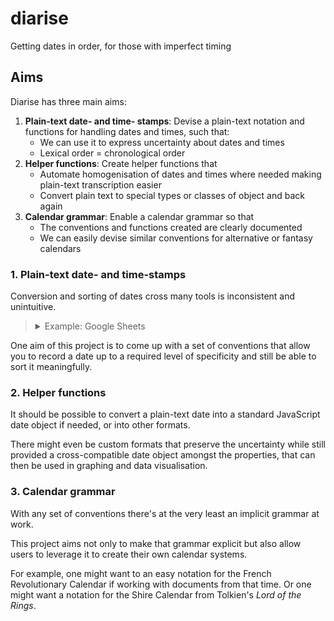 # diarise

Getting dates in order, for those with imperfect timing

## Aims

Diarise has three main aims:

 1. **Plain-text date- and time- stamps**: Devise a plain-text notation and functions for handling dates and times, such that:
     - We can use it to express uncertainty about dates and times
     - Lexical order = chronological order
 2. **Helper functions**: Create helper functions that
     - Automate homogenisation of dates and times where needed making plain-text transcription easier
     - Convert plain text to special types or classes of object and back again
 3. **Calendar grammar**: Enable a calendar grammar so that
     - The conventions and functions created are clearly documented
     - We can easily devise similar conventions for alternative or fantasy calendars

### 1. Plain-text date- and time-stamps

Conversion and sorting of dates cross many tools is inconsistent and unintuitive.

> <details>
> <summary>Example: Google Sheets</summary>
>
> Let's say that you have a list of dates and times that you want to put in order.
>
> If you have complete dates and you put them into a spreadsheet (say Google Sheets), the tool will generally convert them into a special date-time format for you.
>
> You can even format them to appear as you need them to.
>
> ![By going to "Format" in the menu, and then "Number" you can choose from preset or custom date formats.](./img/example-google-sheets-date-format-change.gif)
>
> But if there is any uncertainty around your date, you may become stuck.
>
> Let's say you know about an event in May 2023 but you don't know when.
>
> So you type `2023/05`.
>
> Google Sheets will interpret that as 1st May 2022 for you. It will continue to display `2023/05` but the uncertainty itself is easily lost. If you format the entire column in the same way, you lose the formatting and the more general vagueness you were trying to express with your date.
>
> ![You can see the specific date Google Sheets has inferred from in the formula bar, by opening the calendar view in the actual cell, and by changing the format for the cell or the entire column.](./img/example-google-sheets-less-specific-date.gif)
>
> While, because of this, your date will still sort okay (after April 2023 but before more specific dates in May 2023), you might trick yourself into thinking you have something more exact than you do. And, if you mark the date with something outside the date conventions that Google Sheets understands, then "date" won't be treated as a date at all. It will fall outside the usual sorting, which means you can't see at glance roughly where it should fall in the list of events.
>
> ![Using a question mark in place of the day part of the date will set your information apart and mean it can't be sorted in the same way as your known dates.](./img/example-google-sheets-sort-and-mark-unspecific-date.gif)
>
> Likewise if you know of an event in 2023 but don't even know which month it's in and put that in your column, you won't be able to sort it between dates in surrounding years. And if you format it like the rest of the column, you'll be in for a surprise...
>
> ![2023 formatted as a date in Google Sheets becomes 15th July 1905.](./img/example-google-sheets-year-sorting-and-formatting.gif)
> </details>

One aim of this project is to come up with a set of conventions that allow you to record a date up to a required level of specificity and still be able to sort it meaningfully.


### 2. Helper functions

It should be possible to convert a plain-text date into a standard JavaScript date object if needed, or into other formats.

There might even be custom formats that preserve the uncertainty while still provided a cross-compatible date object amongst the properties, that can then be used in graphing and data visualisation.

### 3. Calendar grammar

With any set of conventions there's at the very least an implicit grammar at work.

This project aims not only to make that grammar explicit but also allow users to leverage it to create their own calendar systems.

For example, one might want to an easy notation for the French Revolutionary Calendar if working with documents from that time. Or one might want a notation for the Shire Calendar from Tolkien's _Lord of the Rings_.
